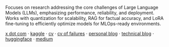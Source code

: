 Focuses on research addressing the core challenges of Large Language Models (LLMs), emphasizing performance, reliability, and deployment. Works with quantization for scalability, RAG for factual accuracy, and LoRA fine-tuning to efficiently optimize models for MLOps-ready environments.


[x dot com](https://x.com/CllTheCoder) ⋅ [kaggle](https://www.kaggle.com/carloscll) ⋅ [cv](https://drive.google.com/file/d/1Bd-WR2FbEeznmZDphXyKLVi_Ud69LKub/view?usp=sharing) ⋅ [cv of failures](https://drive.google.com/file/d/1wiiVKa41FhtYXprEibfOKf_basZ9D3JF/view?usp=sharing) ⋅ [personal blog](https://carlosxlima.super.site/)  ⋅ [technical blog](https://cllspy.github.io/blog/) ⋅  [huggingface](https://huggingface.co/CASLL) ⋅ [medium](https://medium.com/@ifaledu2017/classifica%C3%A7%C3%A3o-autom%C3%A1tica-de-perguntas-do-yahoo-com-regress%C3%A3o-log%C3%ADsticaexperi%C3%AAncia-cb82198e1aaa)
